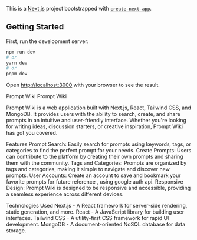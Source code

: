 This is a [Next.js](https://nextjs.org/) project bootstrapped with [`create-next-app`](https://github.com/vercel/next.js/tree/canary/packages/create-next-app).

## Getting Started

First, run the development server:

```bash
npm run dev
# or
yarn dev
# or
pnpm dev
```

Open [http://localhost:3000](http://localhost:3000) with your browser to see the result.


Prompt Wiki
Prompt Wiki

Prompt Wiki is a web application built with Next.js, React, Tailwind CSS, and MongoDB. It provides users with the ability to search, create, and share prompts in an intuitive and user-friendly interface. Whether you're looking for writing ideas, discussion starters, or creative inspiration, Prompt Wiki has got you covered.

Features
Prompt Search: Easily search for prompts using keywords, tags, or categories to find the perfect prompt for your needs.
Create Prompts: Users can contribute to the platform by creating their own prompts and sharing them with the community.
Tags and Categories: Prompts are organized by tags and categories, making it simple to navigate and discover new prompts.
User Accounts: Create an account to save and bookmark your favorite prompts for future reference , using google auth api.
Responsive Design: Prompt Wiki is designed to be responsive and accessible, providing a seamless experience across different devices.

Technologies Used
Next.js - A React framework for server-side rendering, static generation, and more.
React - A JavaScript library for building user interfaces.
Tailwind CSS - A utility-first CSS framework for rapid UI development.
MongoDB - A document-oriented NoSQL database for data storage.



